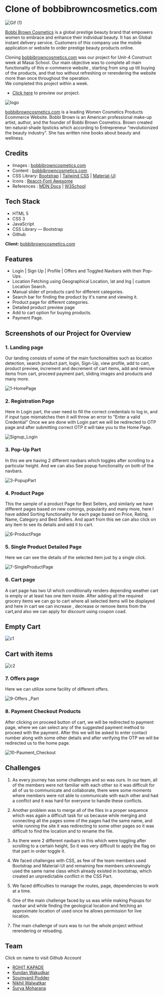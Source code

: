 # Clone of bobbibrowncosmetics.com
![Gif (1)](https://user-images.githubusercontent.com/101393406/191666852-c0438772-7669-4665-a99e-b2192f5b5c92.gif)

[Bobbi Brown Cosmetics](https://www.bobbibrowncosmetics.com/) is a global prestige beauty brand that empowers women to embrace and enhance their individual beauty. 
It has an Global instant delivery service. Customers of this company use the mobile application or website to order prestige beauty products online.

Cloning [bobbibrowncosmetics.com](https://www.bobbibrowncosmetics.com/) was our project for Unit-4 Construct week at Masai School. Our main objective was to complete all main functionality of this e-commerce website , starting from sing up till buying of the products, and that too without refreshing or rerendering the website more than once throughout the operation.  
We completed this project within a week.

- [Click here](https://bobibrown.netlify.app/) to preview our project.

![logo](https://user-images.githubusercontent.com/101393406/191666228-40c68d23-84e2-4edb-bb13-a8c13f934663.png)


[bobbibrowncosmetics.com](https://www.bobbibrowncosmetics.com/) is a leading Women Cosmetics Products Ecommerce Website. Bobbi Brown is an American professional make-up artist, author, and the founder of Bobbi Brown Cosmetics. Brown created ten natural-shade lipsticks which according to Entrepreneur “revolutionized the beauty industry”. She has written nine books about beauty and wellness.

## Credits

- Images : [bobbibrowncosmetics.com](https://www.bobbibrowncosmetics.com/)
- Content : [bobbibrowncosmetics.com](https://www.bobbibrowncosmetics.com/)
- CSS Library: [Bootstrap](https://getbootstrap.com/) | [Tailwind CSS](https://tailwindcss.com/) | [Material-UI](https://v4.mui.com/)
- Icons : [Reacct-Font Awesome](https://fontawesome.com/)
- References : [MDN Docs](https://developer.mozilla.org/en-US/) | [W3School](https://www.w3schools.com/)

## Tech Stack
- HTML 5
- CSS 3
- JavaScript
- CSS Library — Bootstrap
- Github

**Client:** [bobbibrowncosmetics.com](https://www.bobbibrowncosmetics.com/)

## Features
- Login | Sign Up | Profile | Offers and Toggled Navbars with their Pop-Ups.
- Location Fetching using Geographical Location, lat and lng | custom Location Search.
- Manual slider of products card for different categories.
- Search bar for finding the product by it's name and viewing it.
- Product page for different categories.
- Detailed product preview page
- Add to cart option for buying products.
- Payment Page.

## Screenshots of our Project for Overview

### 1. Landing page

Our landing consists of some of the main functionalities such as location detection, search product part, login, Sign-Up, view profile, add to cart, product preview, increment and decrement of cart items, add and remove items from cart, proceed payment part, sliding images and products and many more.

![1-HomePage](https://user-images.githubusercontent.com/101393406/191666303-4f84533f-ae46-496a-a14c-642b8e91ca00.png)


### 2. Registration Page

Here in Login part, the user need to fill the correct credentials to log in, and if input type mismatches then it will throw an error to "Enter a valid Credential"
Once we are done with Login part we will be redirected to OTP page and after submitting correct OTP it will take you to the Home Page.

![Signup_Login](https://user-images.githubusercontent.com/101393406/191692748-260e7bb9-ec5a-4e04-8b43-634eefb62a17.png)

### 3. Pop-Up Part

In this we are having 2 different navbars which toggles after scrolling to a particular height. And we can also See popup functionality on both of the navbars.

![3-PopupPart](https://user-images.githubusercontent.com/101393406/191695849-83a3b75f-704e-4ad9-a38b-2b4a4aa39a75.png)


### 4. Product Page

This the sample of a product Page for Best Sellers, and similarly we have different pages based on new comings, popularity and many more, here I have added Sorting functionality for each page based on Price, Rating, Name, Category and Best Sellers.
And apart from this we can also click on any item to see its details and add it to cart.

![6-ProductPage](https://user-images.githubusercontent.com/101393406/191695953-1881c0b6-b210-4584-9d32-db5326028bde.png)


### 5. Single Product Detailed Page

Here we can see the details of the selected item just by a single click.

![7-SingleProductPage](https://user-images.githubusercontent.com/101393406/191696029-44f12f40-082a-47da-8f35-e9df4d8c68e3.png)


### 6. Cart page
A cart page has two UI which conditionally renders  depending weather cart is empty or at least has one item inside.
After adding all the required grocery items we can go to cart where all selected items will be displayed and here in cart we can increase , decrease or remove items from the cart,and also we can apply for discount using coupon coad.

## Empty Cart
![c1](https://user-images.githubusercontent.com/101917670/197589618-c4d80fea-1ce0-4998-90d6-b6b1e7b3f98b.PNG)

## Cart with items
![c2](https://user-images.githubusercontent.com/101917670/197591534-ec14a81b-81c1-498f-ae1a-47dd6f03ca94.PNG)


### 7. Offers page

Here we can utilize some facility of different offers.

![9-Offers _Part](https://user-images.githubusercontent.com/101393406/191696158-509f64be-1fb6-4466-9ccd-2b044a528bd6.png)


### 8. Payment Checkout Products

After clicking on proceed button of cart, we will be redirected to payment page, where we can select any of the suggested payment method to proceed with the payment. After this we will be asked to enter contact number along with some other details and after verifying the OTP we will be redirected us to the home page.

![10-Paument_Checkout](https://user-images.githubusercontent.com/101393406/191696610-83fd9e76-2770-4a14-ab27-40f7844107fd.png)



## Challenges

1. As every journey has some challenges and so was ours. In our team, all of the members were not familiar with each other so it was difficult for all of us to communicate and collaborate, there were some moments where members were not able to communicate with each other and had a conflict and it was hard for everyone to handle these conflicts.

2. Another problem was to merge all of the files in a proper sequence which was again a difficult task for us because while merging and connecting all the pages some of the pages had the same name, and while running the site it was redirecting to some other pages so it was difficult to find the location and to rename the file.

3. As there were 2 different navbars in this which were toggling after scrolling to a certain height, So it was very difficult to apply the flag on that part in order toggle it.

4. We faced challenges with CSS, as few of the team members used Bootstrap and Material-UI and remaining few members unknowingly used the same name class which already existed in bootstrap, which created an unpredictable conflict in the CSS Part.

5. We faced difficulties to manage the routes, page, dependencies to work at a time.

6. One of the main challenge faced by us was while making Popups for navbar and while finding the geological location and fetching an approximate location of used once he allows permission for live location.
 
7. The main challenge of ours was to run the whole project without rerendering or reloading.

## Team
Click on name to visit Github Account
- [ROHIT KAPADE](https://github.com/rohitkapade)
- [Kundan Wakudkar](https://github.com/Kundan-10)
- [Soumyanil Podder](https://github.com/soumyanil22)
- [Nikhil Walwatkar](https://github.com/Nikhil-81)
- [Surya Moharana](https://github.com/SuryAMoharana)








